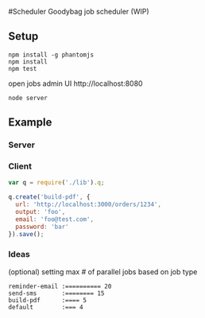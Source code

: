 #Scheduler
Goodybag job scheduler (WIP)

## Setup

```
npm install -g phantomjs
npm install
npm test
```

open jobs admin UI http://localhost:8080

```
node server
```

## Example

### Server


### Client
```js
var q = require('./lib').q;

q.create('build-pdf', {
  url: 'http://localhost:3000/orders/1234',
  output: 'foo',
  email: 'foo@test.com',
  password: 'bar'
}).save();
```



### Ideas

(optional) setting max # of parallel jobs based on job type

```
reminder-email :========== 20
send-sms       :======== 15
build-pdf      :==== 5
default        :=== 4
```
